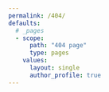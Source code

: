 ```yaml
---
permalink: /404/
defaults:
  # _pages
  - scope:
      path: "404 page"
      type: pages
    values:
      layout: single
      author_profile: true
---
```

